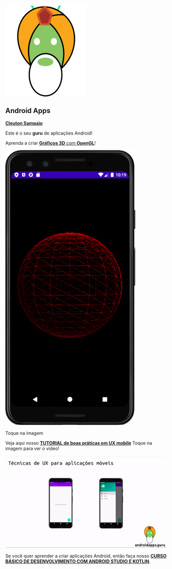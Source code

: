 ![](./images/androidapps.guru.logo.png)

## Android Apps

[**Cleuton Sampaio**](https://github.com/cleuton)

Este é o seu **guru** de aplicações Android!

Aprenda a criar [**Gráficos 3D** com **OpenGL**](./gl_kotlin/)! 

[![](./images/f01-app.png)](./gl_kotlin/)

Toque na imagem

Veja aqui nosso [**TUTORIAL de boas práticas em UX mobile**](https://youtu.be/TrqP6W381Ok) Toque na imagem para ver o vídeo!

[![](./images/boas-praticas.png)](https://youtu.be/TrqP6W381Ok)

Se você quer aprender a criar aplicações Android, então faça nosso [**CURSO BÁSICO DE DESENVOLVIMENTO COM ANDROID STUDIO E KOTLIN**](./cursobasico).
